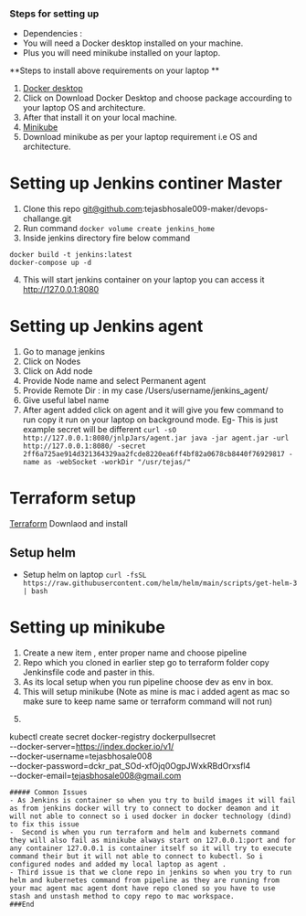 ### Steps for setting up

- Dependencies :
 - You will need a Docker desktop installed on your machine.
 - Plus you will need minikube installed on your laptop.

**Steps to install above requirements on your laptop **
1. [Docker desktop](https://www.docker.com/products/docker-desktop/ "Docker desktop")
2. Click on Download Docker Desktop and choose package accourding to your laptop OS and architecture.
3. After that install it on your local machine.
4. [Minikube](http://https://minikube.sigs.k8s.io/docs/start/?arch=%2Fmacos%2Fx86-64%2Fstable%2Fbinary+download "Minikube")
5. Download minikube as per your laptop requirement i.e OS and architecture.

# Setting up Jenkins continer Master
1. Clone this repo  git@github.com:tejasbhosale009-maker/devops-challange.git
2. Run command `docker volume create jenkins_home`
3. Inside jenkins directory fire below command
```
docker build -t jenkins:latest
docker-compose up -d
```
4. This will start jenkins container on your laptop you can access it http://127.0.0.1:8080

# Setting up Jenkins agent 
1. Go to manage jenkins
2. Click on Nodes
3. Click on Add node
4. Provide Node name and select Permanent agent
5. Provide Remote Dir : in my case /Users/username/jenkins_agent/
6. Give useful label name
7. After agent added click on agent and it will give you few command to run copy it run on your laptop on background mode.
Eg- This is just example secret will be different
`curl -sO http://127.0.0.1:8080/jnlpJars/agent.jar
java -jar agent.jar -url http://127.0.0.1:8080/ -secret 2ff6a725ae914d321364329aa2fcde8220ea6ff4bf82a0678cb8440f76929817 -name as -webSocket -workDir "/usr/tejas/"`

# Terraform setup
[Terraform](http:/https://releases.hashicorp.com/terraform/1.12.2/terraform_1.12.2_darwin_amd64.zip/ "Terraform")
Downlaod and install

## Setup helm
- Setup helm on laptop
`curl -fsSL https://raw.githubusercontent.com/helm/helm/main/scripts/get-helm-3 | bash
`

# Setting up minikube
1. Create a new item , enter proper name and choose pipeline
2. Repo which you cloned in earlier step go to terraform folder copy Jenkinsfile code and paster in this.
3. As its local setup when you run pipeline choose dev as env in box.
4. This will setup minikube (Note as mine is mac i added agent as mac so make sure to keep name same or terraform command will not run)
5. ```
  kubectl create secret docker-registry dockerpullsecret \
  --docker-server=https://index.docker.io/v1/ \
  --docker-username=tejasbhosale008 \
  --docker-password=dckr_pat_SOd-xfOjq0OgpJWxkRBdOrxsfl4 \
  --docker-email=tejasbhosale008@gmail.com
  ```
##### Common Issues
- As Jenkins is container so when you try to build images it will fail as from jenkins docker will try to connect to docker deamon and it will not able to connect so i used docker in docker technology (dind) to fix this issue
-  Second is when you run terraform and helm and kubernets command they will also fail as minikube always start on 127.0.0.1:port and for any container 127.0.0.1 is container itself so it will try to execute command their but it will not able to connect to kubectl. So i configured nodes and added my local laptop as agent .
- Third issue is that we clone repo in jenkins so when you try to run helm and kubernetes command from pipeline as they are running from your mac agent mac agent dont have repo cloned so you have to use stash and unstash method to copy repo to mac workspace.
###End